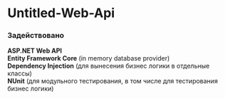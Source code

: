 # Untitled-Web-Api

<h3>Задействовано</h3>
<b>ASP.NET Web API</b><br>
<b>Entity Framework Core</b> (in memory database provider)<br>
<b>Dependency Injection</b> (для вынесения бизнес логики в отдельные классы)<br>
<b>NUnit</b> (для модульного тестирования, в том числе для тестирования бизнес логики)<br>
